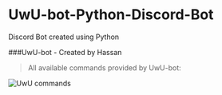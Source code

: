 # UwU-bot-Python-Discord-Bot
Discord Bot created using Python

###UwU-bot - Created by Hassan
>All available commands provided by UwU-bot:

![UwU commands](https://i.imgur.com/xHNEYBe.png)
